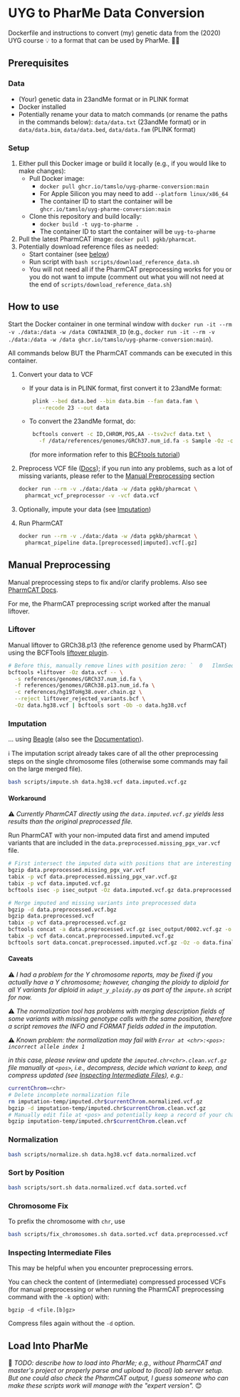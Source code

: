 # UYG to PharMe Data Conversion

Dockerfile and instructions to convert (my) genetic data from the (2020) UYG
course :bulb: to a format that can be used by PharMe. :dna::pill:

## Prerequisites

### Data

* (Your) genetic data in 23andMe format or in PLINK format
* Docker installed
* Potentially rename your data to match commands (or rename the paths in the
  commands below): `data/data.txt` (23andMe format) or in
    `data/data.bim`, `data/data.bed`, `data/data.fam` (PLINK format)

### Setup

1. Either pull this Docker image or build it locally (e.g., if you would like to
   make changes):
   * Pull Docker image:
     * `docker pull ghcr.io/tamslo/uyg-pharme-conversion:main`
     * For Apple Silicon you may need to add `--platform linux/x86_64`
     * The container ID to start the container will be
      `ghcr.io/tamslo/uyg-pharme-conversion:main`
   * Clone this repository and build locally:
     * `docker build -t uyg-to-pharme .`
     * The container ID to start the container will be `uyg-to-pharme`
2. Pull the latest PharmCAT image: `docker pull pgkb/pharmcat`.
3. Potentially download reference files as needed:
   * Start container (see [below](#how-to-use))
   * Run script with `bash scripts/download_reference_data.sh`
   * You will not need all if the PharmCAT preprocessing works for you or you do
     not want to impute (comment out what you will not need at the end of
     `scripts/download_reference_data.sh`)

## How to use

Start the Docker container in one terminal window with
`docker run -it --rm -v ./data:/data -w /data CONTAINER_ID` (e.g.,
`docker run -it --rm -v ./data:/data -w /data ghcr.io/tamslo/uyg-pharme-conversion:main`).

All commands below BUT the PharmCAT commands can be executed in this container.

1. Convert your data to VCF
   * If your data is in PLINK format, first convert it to 23andMe format:

     ```bash
      plink --bed data.bed --bim data.bim --fam data.fam \
        --recode 23 --out data
     ```

   * To convert the 23andMe format, do:

     ```bash
      bcftools convert -c ID,CHROM,POS,AA --tsv2vcf data.txt \
        -f /data/references/genomes/GRCh37.num_id.fa -s Sample -Oz -o data.vcf
     ```

     (for more information refer to this
     [BCFtools tutorial](https://samtools.github.io/bcftools/howtos/convert.html))

2. Preprocess VCF file ([Docs](https://pharmcat.org/using/VCF-Preprocessor/));
   if you run into any problems, such as a lot of missing variants, please
   refer to the [Manual Preprocessing](#manual-preprocessing) section

     ```bash
     docker run --rm -v ./data:/data -w /data pgkb/pharmcat \
       pharmcat_vcf_preprocessor -v -vcf data.vcf
     ```

3. Optionally, impute your data (see [Imputation](#imputation))
4. Run PharmCAT

     ```bash
     docker run --rm -v ./data:/data -w /data pgkb/pharmcat \
       pharmcat_pipeline data.[preprocessed|imputed].vcf[.gz]

     ```

## Manual Preprocessing

Manual preprocessing steps to fix and/or clarify problems. Also see
[PharmCAT Docs](https://pharmcat.org/using/VCF-Requirements).

For me, the PharmCAT preprocessing script worked after the manual liftover.

### Liftover

Manual liftover to GRCh38.p13 (the reference genome used by PharmCAT) using
the BCFTools
[liftover plugin](https://github.com/freeseek/score?tab=readme-ov-file#liftover-vcfs).

```bash
# Before this, manually remove lines with position zero: `	0	IlmnSeq`
bcftools +liftover -Oz data.vcf -- \
  -s references/genomes/GRCh37.num_id.fa \
  -f references/genomes/GRCh38.p13.num_id.fa \
  -c references/hg19ToHg38.over.chain.gz \
  --reject liftover_rejected_variants.bcf \
  -Oz data.hg38.vcf | bcftools sort -Ob -o data.hg38.vcf
```

### Imputation

... using [Beagle](https://faculty.washington.edu/browning/beagle/beagle.html)
(also see the
[Documentation](https://faculty.washington.edu/browning/beagle/beagle_5.5_17Dec24.pdf)).

ℹ️ The imputation script already takes care of all the other preprocessing
steps on the single chromosome files (otherwise some commands may fail on the
large merged file).

```bash
bash scripts/impute.sh data.hg38.vcf data.imputed.vcf.gz
```

#### Workaround

⚠️ *Currently PharmCAT directly using the `data.imputed.vcf.gz` yields less*
*results than the original preprocessed file.*

Run PharmCAT with your non-imputed data first and amend imputed variants that
are included in the `data.preprocessed.missing_pgx_var.vcf` file.

```bash
# First intersect the imputed data with positions that are interesting
bgzip data.preprocessed.missing_pgx_var.vcf
tabix -p vcf data.preprocessed.missing_pgx_var.vcf.gz
tabix -p vcf data.imputed.vcf.gz
bcftools isec -p isec_output -Oz data.imputed.vcf.gz data.preprocessed.missing_pgx_var.vcf.gz

# Merge imputed and missing variants into preprocessed data
bgzip -d data.preprocessed.vcf.bgz
bgzip data.preprocessed.vcf
tabix -p vcf data.preprocessed.vcf.gz
bcftools concat -a data.preprocessed.vcf.gz isec_output/0002.vcf.gz -o data.concat.preprocessed.imputed.vcf.gz
tabix -p vcf data.concat.preprocessed.imputed.vcf.gz
bcftools sort data.concat.preprocessed.imputed.vcf.gz -Oz -o data.final.preprocessed.imputed.vcf.gz
```

#### Caveats

⚠️ *I had a problem for the Y chromosome reports, may be fixed if you actually*
*have a Y chromosome; however, changing the ploidy to diploid for all Y*
*variants for diploid in `adapt_y_ploidy.py` as part of the `impute.sh` script*
*for now.*

⚠️ *The normalization tool has problems with merging description fields of*
*some variants with missing genotype calls with the same position, therefore a*
*script removes the INFO and FORMAT fields added in the imputation.*

⚠️ *Known problem: the normalization may fail with*
*`Error at <chr>:<pos>: incorrect allele index 1`*

*in this case, please review and update the `imputed.chr<chr>.clean.vcf.gz`*
*file manually at `<pos>`, i.e., decompress, decide which variant to keep, and*
*compress updated (see*
*[Inspecting Intermediate Files](#inspecting-intermediate-files)), e.g.:*

```bash
currentChrom=<chr>
# Delete incomplete normalization file
rm imputation-temp/imputed.chr$currentChrom.normalized.vcf.gz
bgzip -d imputation-temp/imputed.chr$currentChrom.clean.vcf.gz
# Manually edit file at <pos> and potentially keep a record of your changes
bgzip imputation-temp/imputed.chr$currentChrom.clean.vcf
```

### Normalization

```bash
bash scripts/normalize.sh data.hg38.vcf data.normalized.vcf
```

### Sort by Position

```bash
bash scripts/sort.sh data.normalized.vcf data.sorted.vcf
```

### Chromosome Fix

To prefix the chromosome with `chr`, use

```bash
bash scripts/fix_chromosomes.sh data.sorted.vcf data.preprocessed.vcf
```

### Inspecting Intermediate Files

This may be helpful when you encounter preprocessing errors.

You can check the content of (intermediate) compressed processed VCFs (for
manual preprocessing or when running the PharmCAT preprocessing command with
the `-k` option) with:

`bgzip -d <file.[b]gz>`

Compress files again without the `-d` option.

## Load Into PharMe

🚧 *TODO: describe how to load into PharMe; e.g., without PharmCAT and master's*
*project or properly parse and upload to (local) lab server setup. But one*
*could also check the PharmCAT output, I guess someone who can make these*
*scripts work will manage with the "expert version".* 😊
